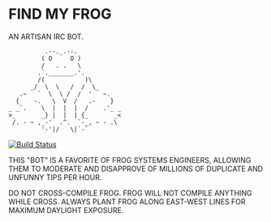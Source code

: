 # FIND MY FROG

AN ARTISAN IRC BOT.

```
          .--._.--.
         ( O     O )
         /   . .   \
        .`._______.'.
        /(           )\
      _/  \  \   /  /  \_
   .~   `  \  \ /  /  '   ~.
  {    -.   \  V  /   .-    }
_ _`.    \  |  |  |  /    .'_ _
>_       _} |  |  | {_       _<
 /. - ~ ,_-'  .^.  `-_, ~ - .\
         '-'|/   \|`-`
```

[![Build Status](https://travis-ci.org/FROG-TIPS/find_my_frog.svg?branch=master)](https://travis-ci.org/FROG-TIPS/find_my_frog)

THIS "BOT" IS A FAVORITE OF FROG SYSTEMS ENGINEERS, ALLOWING THEM TO MODERATE AND DISAPPROVE OF MILLIONS OF DUPLICATE AND UNFUNNY TIPS PER HOUR.

DO NOT CROSS-COMPILE FROG. FROG WILL NOT COMPILE ANYTHING WHILE CROSS.
ALWAYS PLANT FROG ALONG EAST-WEST LINES FOR MAXIMUM DAYLIGHT EXPOSURE.

